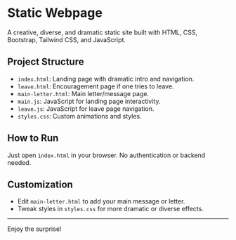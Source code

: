 # Static Webpage

A creative, diverse, and dramatic static site built with HTML, CSS, Bootstrap, Tailwind CSS, and JavaScript.

## Project Structure
- `index.html`: Landing page with dramatic intro and navigation.
- `leave.html`: Encouragement page if one tries to leave.
- `main-letter.html`: Main letter/message page.
- `main.js`: JavaScript for landing page interactivity.
- `leave.js`: JavaScript for leave page navigation.
- `styles.css`: Custom animations and styles.

## How to Run
Just open `index.html` in your browser. No authentication or backend needed.

## Customization
- Edit `main-letter.html` to add your main message or letter.
- Tweak styles in `styles.css` for more dramatic or diverse effects.

---
Enjoy the surprise!
